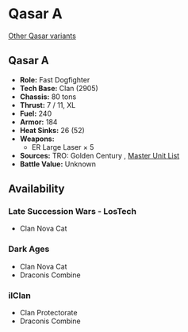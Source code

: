# Qasar A 

[Other Qasar variants](../qasar.md) 

## Qasar A 

- **Role:** Fast Dogfighter 
- **Tech Base:** Clan (2905) 
- **Chassis:** 80 tons 
- **Thrust:** 7 / 11, XL 
- **Fuel:** 240 
- **Armor:** 184 
- **Heat Sinks:** 26 (52) 
- **Weapons:** 
  - ER Large Laser × 5 
- **Sources:** TRO: Golden Century , [Master Unit List](http://masterunitlist.info/Unit/Details/7663) 
- **Battle Value:** Unknown 

## Availability 

### Late Succession Wars - LosTech 

- Clan Nova Cat 

### Dark Ages 

- Clan Nova Cat 
- Draconis Combine 

### ilClan 

- Clan Protectorate 
- Draconis Combine 

